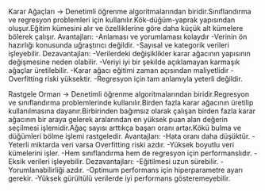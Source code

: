 Karar Ağaçları -> Denetimli öğrenme algoritmalarından biridir.Sınıflandırma ve regresyon problemleri için kullanılır.Kök-düğüm-yaprak yapısından oluşur.Eğitim kümesini alır ve özelliklerine göre daha küçük alt kümelere bölerek çalışır.
Avantajları:
-Anlaması ve yorumlaması kolaydır
-Verinin ön hazırlığı konusunda uğraştırıcı değildir.
-Sayısal ve kategorik verileri işleyebilir.
Dezavantajları:
-Verilerdeki değişiklikler karar ağacının yapısının değişmesine neden olabilir.
-Veriyi iyi bir şekilde açıklamayan karmaşık ağaçlar üretilebilir.
-Karar ağacı eğitimi zaman açısından maliyetlidir
-Overfitting riski yüksektir.
-Regresyon için tam anlamıyla yeterli değildir.

Rastgele Orman -> Denetimli öğrenme algoritmalarından biridir.Regresyon ve sınıflandırma problemlerinde kullanılır.Birden fazla karar ağacının üretilip kullanılmasına dayanır.Birbirinden bağımsız olarak çalışan birden fazla karar ağacının bir araya gelerek aralarından en yüksek puan alan değerin seçilmesi işlemidir.Ağaç sayısı arttıkça başarı oranı artar.Kökü bulma ve düğümleri bölme işlemi rastgeledir.
Avantajları:
-Hata oranı daha düşüktür.
-Yeterli miktarda veri varsa Overfitting riski azdır.
-Yüksek boyutlu veri kümelerini işler.
-Hem sınıflandırma hem de regresyon için performanslıdır.
-Eksik verileri işleyebilir.
Dezavantajları:
-Eğitilmesi uzun sürebilir.
-Yorumlanabilirliği azdır.
-Optimum performans için hiperparametre ayarı gerekir.
-Yüksek gürültülü verilerde iyi performans gösteremeyebilir.
